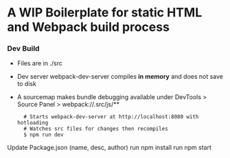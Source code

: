 # A WIP Boilerplate for static HTML and Webpack build process

### Dev Build

- Files are in ./src
- Dev server webpack-dev-server compiles __in memory__ and does not save to disk
- A sourcemap makes bundle debugging available under DevTools > Source Panel > webpack://.src/js/**

        # Starts webpack-dev-server at http://localhost:8080 with hotloading
        # Watches src files for changes then recompiles
        $ npm run dev


Update Package.json (name, desc, author)
run npm install
run npm start
